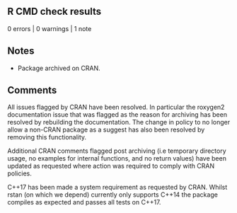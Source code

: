 ## R CMD check results

0 errors | 0 warnings | 1 note

## Notes

- Package archived on CRAN.

## Comments

All issues flagged by CRAN have been resolved. In particular the roxygen2 documentation issue that was flagged as the reason for archiving has been resolved by rebuilding the documentation. The change in policy to no longer allow a non-CRAN package as a suggest has also been resolved by removing this functionality.

Additional CRAN comments flagged post archiving (i.e temporary directory usage, no examples for internal functions, and no return values) have been updated as requested where action was required to comply with CRAN policies.

C++17 has been made a system requirement as requested by CRAN. Whilst rstan (on which we depend) currently only supports C++14 the package compiles as expected and passes all tests on C++17.
